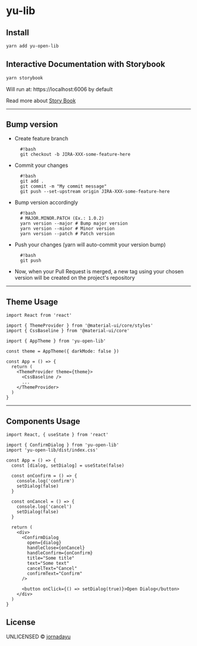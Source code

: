 # yu-lib

## Install

```bash
yarn add yu-open-lib
```

## Interactive Documentation with Storybook

```bash
yarn storybook
```

Will run at: https://localhost:6006 by default

Read more about [Story Book](https://storybook.js.org/)

---

## Bump version

- Create feature branch

        #!bash
        git checkout -b JIRA-XXX-some-feature-here

- Commit your changes

        #!bash
        git add .
        git commit -m "My commit message"
        git push --set-upstream origin JIRA-XXX-some-feature-here

- Bump version accordingly

        #!bash
        # MAJOR.MINOR.PATCH (Ex.: 1.0.2)
        yarn version --major # Bump major version
        yarn version --minor # Minor version
        yarn version --patch # Patch version

- Push your changes (yarn will auto-commit your version bump)

        #!bash
        git push

- Now, when your Pull Request is merged, a new tag using your chosen version will be created on the project's repository

---

## Theme Usage

```tsx
import React from 'react'

import { ThemeProvider } from '@material-ui/core/styles'
import { CssBaseline } from '@material-ui/core'

import { AppTheme } from 'yu-open-lib'

const theme = AppTheme({ darkMode: false })

const App = () => {
  return (
    <ThemeProvider theme={theme}>
      <CssBaseline />
      ...
    </ThemeProvider>
  )
}
```

---

## Components Usage

```tsx
import React, { useState } from 'react'

import { ConfirmDialog } from 'yu-open-lib'
import 'yu-open-lib/dist/index.css'

const App = () => {
  const [dialog, setDialog] = useState(false)

  const onConfirm = () => {
    console.log('confirm')
    setDialog(false)
  }

  const onCancel = () => {
    console.log('cancel')
    setDialog(false)
  }

  return (
    <div>
      <ConfirmDialog
        open={dialog}
        handleClose={onCancel}
        handleConfirm={onConfirm}
        title="Some title"
        text="Some text"
        cancelText="Cancel"
        confirmText="Confirm"
      />

      <button onClick={() => setDialog(true)}>Open Dialog</button>
    </div>
  )
}
```

## License

UNLICENSED © [jornadayu](https://bitbucket.org/sal-jornadayu/yu-open-lib)
